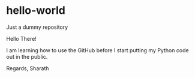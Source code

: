 # hello-world
Just a dummy repository

Hello There!

I am learning how to use the GitHub before I start putting my Python code out in the public. 

Regards,
Sharath
